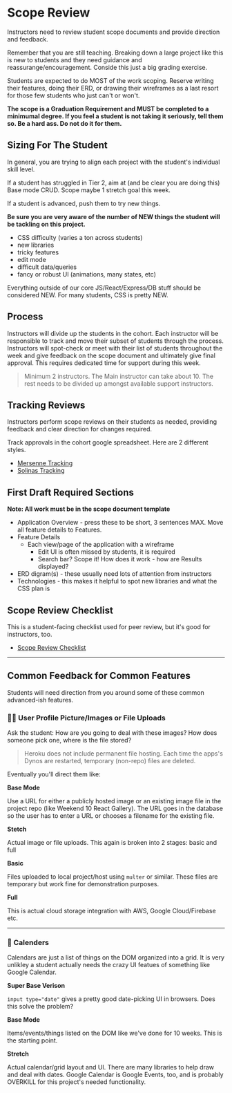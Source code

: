 # Scope Review

Instructors need to review student scope documents and provide direction and feedback.

Remember that you are still teaching. Breaking down a large project like this is new to students and they need guidance and reassurange/encouragement. Conside this just a big grading exercise.

Students are expected to do MOST of the work scoping. Reserve writing their features, doing their ERD, or drawing their wireframes as a last resort for those few students who just can't or won't.

**The scope is a Graduation Requirement and MUST be completed to a minimumal degree. If you feel a student is not taking it seriously, tell them so. Be a hard ass. Do not do it for them.**

## Sizing For The Student

In general, you are trying to align each project with the student's individual skill level. 

If a student has struggled in Tier 2, aim at (and be clear you are doing this) Base mode CRUD. Scope maybe 1 stretch goal this week.

If a student is advanced, push them to try new things.

**Be sure you are very aware of the number of NEW things the student will be tackling on this project.** 

- CSS difficulty (varies a ton across students)
- new libraries
- tricky features
- edit mode
- difficult data/queries
- fancy or robust UI (animations, many states, etc)

Everything outside of our core JS/React/Express/DB stuff should be considered NEW. For many students, CSS is pretty NEW.

## Process

Instructors will divide up the students in the cohort. Each instructor will be responsible to track and move their subset of students through the process. Instructors will spot-check or meet with their list of students throughout the week and give feedback on the scope document and ultimately give final approval. This requires dedicated time for support during this week.

> Minimum 2 instructors. The Main instructor can take about 10. The rest needs to be divided up amongst available support instructors.


## Tracking Reviews
Instructors perform scope reviews on their students as needed, providing feedback and clear direction for changes required.

Track approvals in the cohort google spreadsheet. Here are 2 different styles.

- [Mersenne Tracking](https://docs.google.com/spreadsheets/d/1cXrP9jkuC-eXHsWEmH_zNxPHGC8Qrs4dN0PPshTvCCM/edit#gid=1184747342)
- [Solinas Tracking](https://docs.google.com/spreadsheets/d/1cavYmjYpjIIKA8q6A2S2k6Fl4wV0S7m4thIwpnaYR2c/edit#gid=1819929698)


## First Draft Required Sections

**Note: All work must be in the scope document template**

- Application Overview - press these to be short, 3 sentences MAX. Move all feature details to Features.
- Feature Details
    - Each view/page of the application with a wireframe
        - Edit UI is often missed by students, it is required
        - Search bar? Scope it! How does it work - how are Results displayed?
- ERD digram(s) - these usually need lots of attention from instructors
- Technologies - this makes it helpful to spot new libraries and what the CSS plan is


## Scope Review Checklist
This is a student-facing checklist used for peer review, but it's good for instructors, too.

- [Scope Review Checklist](https://github.com/PrimeAcademy/solo-scope-first-draft)

---

## Common Feedback for Common Features
Students will need direction from you around some of these common advanced-ish features.

### 🧑‍🦰 User Profile Picture/Images or File Uploads

Ask the student: How are you going to deal with these images? How does someone pick one, where is the file stored?

> Heroku does not include permanent file hosting. Each time the apps's Dynos are restarted, temporary (non-repo) files are deleted.

Eventually you'll direct them like:

**Base Mode**

Use a URL for either a publicly hosted image or an existing image file in the project repo (like Weekend 10 React Gallery). The URL goes in the database so the user has to enter a URL or chooses a filename for the existing file.

**Stetch**

Actual image or file uploads. This again is broken into 2 stages: basic and full

**Basic**

Files uploaded to local project/host using `multer` or similar. These files are temporary but work fine for demonstration purposes.

**Full**

This is actual cloud storage integration with AWS, Google Cloud/Firebase etc.

---

### 📆 Calenders
Calendars are just a list of things on the DOM organized into a grid. It is very unlikley a student actually needs the crazy UI featues of something like Google Calendar.

**Super Base Verison** 

`input type="date"` gives a pretty good date-picking UI in browsers. Does this solve the problem?

**Base Mode** 

Items/events/things listed on the DOM like we've done for 10 weeks. This is the starting point.

**Stretch** 

Actual calendar/grid layout and UI. There are many libraries to help draw and deal with dates. Google Calendar is Google Events, too, and is probably OVERKILL for this project's needed functionality.
